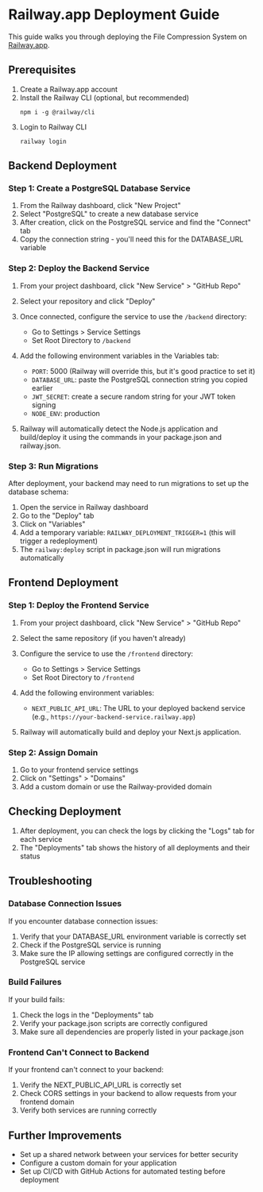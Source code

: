 # Railway.app Deployment Guide

This guide walks you through deploying the File Compression System on [Railway.app](https://railway.app).

## Prerequisites

1. Create a Railway.app account
2. Install the Railway CLI (optional, but recommended)
   ```
   npm i -g @railway/cli
   ```
3. Login to Railway CLI
   ```
   railway login
   ```

## Backend Deployment

### Step 1: Create a PostgreSQL Database Service

1. From the Railway dashboard, click "New Project"
2. Select "PostgreSQL" to create a new database service
3. After creation, click on the PostgreSQL service and find the "Connect" tab
4. Copy the connection string - you'll need this for the DATABASE_URL variable

### Step 2: Deploy the Backend Service

1. From your project dashboard, click "New Service" > "GitHub Repo"
2. Select your repository and click "Deploy"
3. Once connected, configure the service to use the `/backend` directory:
   - Go to Settings > Service Settings
   - Set Root Directory to `/backend`

4. Add the following environment variables in the Variables tab:
   - `PORT`: 5000 (Railway will override this, but it's good practice to set it)
   - `DATABASE_URL`: paste the PostgreSQL connection string you copied earlier
   - `JWT_SECRET`: create a secure random string for your JWT token signing
   - `NODE_ENV`: production

5. Railway will automatically detect the Node.js application and build/deploy it using the commands in your package.json and railway.json.

### Step 3: Run Migrations

After deployment, your backend may need to run migrations to set up the database schema:

1. Open the service in Railway dashboard
2. Go to the "Deploy" tab
3. Click on "Variables"
4. Add a temporary variable: `RAILWAY_DEPLOYMENT_TRIGGER=1` (this will trigger a redeployment)
5. The `railway:deploy` script in package.json will run migrations automatically

## Frontend Deployment

### Step 1: Deploy the Frontend Service

1. From your project dashboard, click "New Service" > "GitHub Repo"
2. Select the same repository (if you haven't already)
3. Configure the service to use the `/frontend` directory:
   - Go to Settings > Service Settings
   - Set Root Directory to `/frontend`

4. Add the following environment variables:
   - `NEXT_PUBLIC_API_URL`: The URL to your deployed backend service (e.g., `https://your-backend-service.railway.app`)

5. Railway will automatically build and deploy your Next.js application.

### Step 2: Assign Domain

1. Go to your frontend service settings
2. Click on "Settings" > "Domains"
3. Add a custom domain or use the Railway-provided domain

## Checking Deployment

1. After deployment, you can check the logs by clicking the "Logs" tab for each service
2. The "Deployments" tab shows the history of all deployments and their status

## Troubleshooting

### Database Connection Issues

If you encounter database connection issues:
1. Verify that your DATABASE_URL environment variable is correctly set
2. Check if the PostgreSQL service is running
3. Make sure the IP allowing settings are configured correctly in the PostgreSQL service

### Build Failures

If your build fails:
1. Check the logs in the "Deployments" tab
2. Verify your package.json scripts are correctly configured
3. Make sure all dependencies are properly listed in your package.json

### Frontend Can't Connect to Backend

If your frontend can't connect to your backend:
1. Verify the NEXT_PUBLIC_API_URL is correctly set
2. Check CORS settings in your backend to allow requests from your frontend domain
3. Verify both services are running correctly

## Further Improvements

- Set up a shared network between your services for better security
- Configure a custom domain for your application
- Set up CI/CD with GitHub Actions for automated testing before deployment 